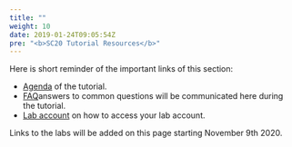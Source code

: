 ```yaml
---
title: ""
weight: 10
date: 2019-01-24T09:05:54Z
pre: "<b>SC20 Tutorial Resources</b>"
---
```


Here is short reminder of the important links of this section:

- [Agenda](/01-hpc-overview/00-agenda.html) of the tutorial.
- [FAQ](/01-hpc-overview/01-updates.html)answers to common questions will be communicated here during the tutorial.
- [Lab account](/01-hpc-overview/03-access-aws.md) on how to access your lab account.

Links to the labs will be added on this page starting November 9th 2020.
